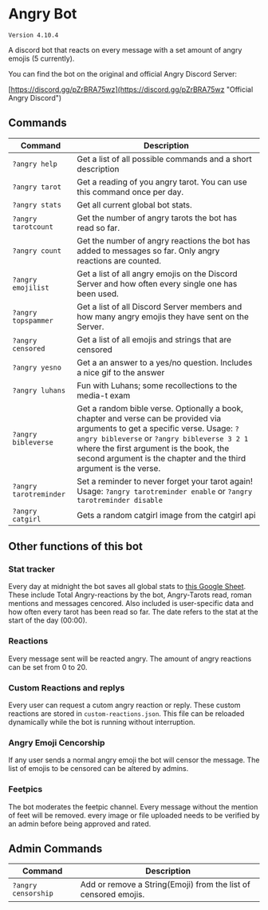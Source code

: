 # Angry Bot

`Version 4.10.4`

A discord bot that reacts on every message with a set amount of angry emojis (5 currently).

You can find the bot on the original and official Angry Discord Server:

[https://discord.gg/pZrBRA75wz](https://discord.gg/pZrBRA75wz "Official Angry Discord")

## Commands

| Command                | Description                                                                                                                                                                                                                                                                                 |
| ---------------------- | ------------------------------------------------------------------------------------------------------------------------------------------------------------------------------------------------------------------------------------------------------------------------------------------- |
| `?angry help`          | Get a list of all possible commands and a short description                                                                                                                                                                                                                                 |
| `?angry tarot`         | Get a reading of you angry tarot. You can use this command once per day.                                                                                                                                                                                                                    |
| `?angry stats`         | Get all current global bot stats.                                                                                                                                                                                                                                                           |
| `?angry tarotcount`    | Get the number of angry tarots the bot has read so far.                                                                                                                                                                                                                                     |
| `?angry count `        | Get the number of angry reactions the bot has added to messages so far. Only angry reactions are counted.                                                                                                                                                                                   |
| `?angry emojilist`     | Get a list of all angry emojis on the Discord Server and how often every single one has been used.                                                                                                                                                                                          |
| `?angry topspammer`    | Get a list of all Discord Server members and how many angry emojis they have sent on the Server.                                                                                                                                                                                            |
| `?angry censored`      | Get a list of all emojis and strings that are censored                                                                                                                                                                                                                                      |
| `?angry yesno`         | Get a an answer to a yes/no question. Includes a nice gif to the answer                                                                                                                                                                                                                     |
| `?angry luhans`        | Fun with Luhans; some recollections to the media-t exam                                                                                                                                                                                                                                     |
| `?angry bibleverse`    | Get a random bible verse. Optionally a book, chapter and verse can be provided via arguments to get a specific verse. Usage: `?angry bibleverse` or `?angry bibleverse 3 2 1` where the first argument is the book, the second argument is the chapter and the third argument is the verse. |
| `?angry tarotreminder` | Set a reminder to never forget your tarot again! Usage: `?angry tarotreminder enable` or `?angry tarotreminder disable`                                                                                                                                                                     |
| `?angry catgirl`       | Gets a random catgirl image from the catgirl api                                                                                                                                                                                                                                            |

## Other functions of this bot

### Stat tracker

Every day at midnight the bot saves all global stats to [this Google Sheet](https://docs.google.com/spreadsheets/d/e/2PACX-1vS-jr33D0n-QClwWn9TmhY51st3vJufZDZZyaNCZ1bmcVEEDCkG924exDYddWAn5ETf7Yi2LnqhlJEJ/pubhtml?gid=490395045&single=true "Angry-Bot-Stats"). These include Total Angry-reactions by the bot, Angry-Tarots read, roman mentions and messages cencored. Also included is user-specific data and how often every tarot has been read so far. The date refers to the stat at the start of the day (00:00).

### Reactions

Every message sent will be reacted angry. The amount of angry reactions can be set from 0 to 20.

### Custom Reactions and replys

Every user can request a cutom angry reaction or reply. These custom reactions are stored in `custom-reactions.json`. This file can be reloaded dynamically while the bot is running without interruption.

### Angry Emoji Cencorship

If any user sends a normal angry emoji the bot will censor the message. The list of emojis to be censored can be altered by admins.

### Feetpics

The bot moderates the feetpic channel. Every message without the mention of feet will be removed. every image or file uploaded needs to be verified by an admin before being approved and rated.

## Admin Commands

| Command             | Description                                                     |
| ------------------- | --------------------------------------------------------------- |
| `?angry censorship` | Add or remove a String(Emoji) from the list of censored emojis. |
